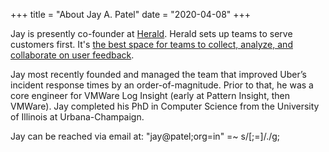 +++
title = "About Jay A. Patel"
date = "2020-04-08"
+++

Jay is presently co-founder at [Herald](https://www.heraldhq.com). Herald sets up teams to serve customers first. It's [the best space for teams to collect, analyze, and collaborate on user feedback](https://www.heraldhq.com).

Jay most recently founded and managed the team that improved Uber’s incident response times by an order-of-magnitude. Prior to that, he was a core engineer for VMWare Log Insight (early at Pattern Insight, then VMWare). Jay completed his PhD in Computer Science from the University of Illinois at Urbana-Champaign.

Jay can be reached via email at: "jay@patel;org=in" =~ s/[;=]/\./g;

